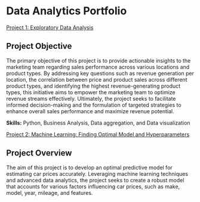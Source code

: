# Data Analytics Portfolio


[Project 1: Exploratory Data Analysis](https://github.com/Kholeka98/Data_Cleaning_Excel/blob/main)

## Project Objective
The primary objective of this project is to provide actionable insights to the marketing team regarding sales performance across various locations and product types. By addressing key questions such as revenue generation per location, the correlation between price and product sales across different product types, and identifying the highest revenue-generating product types, this initiative aims to empower the marketing team to optimize revenue streams effectively. Ultimately, the project seeks to facilitate informed decision-making and the formulation of targeted strategies to enhance overall sales performance and maximize revenue potential.

**Skills:** Python, Business Analysis, Data aggregation, and Data visualization

[Project 2: Machine Learning: Finding Optimal Model and Hyperparameters](https://github.com/Kholeka98/Machine-learning)

## Project Overview
The aim of this project is to develop an optimal predictive model for estimating car prices accurately. Leveraging machine learning techniques and advanced data analytics, the project seeks to create a robust model that accounts for various factors influencing car prices, such as make, model, year, mileage, and features.
